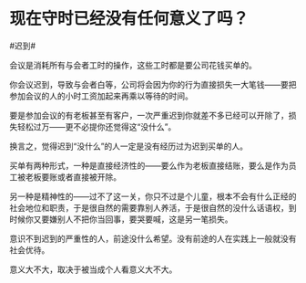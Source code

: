 # 现在守时已经没有任何意义了吗？

\#迟到#

会议是消耗所有与会者工时的操作，这些工时都是要公司花钱买单的。

你会议迟到，导致与会者白等，公司将会因为你的行为直接损失一大笔钱——要把参加会议的人的小时工资加起来再乘以等待的时间。

要是参加会议的有老板甚至有客户，一次严重迟到你就差不多已经可以开除了，损失轻松过万——更不必提你还觉得这“没什么”。

换言之，觉得迟到“没什么”的人一定是没有经历过为迟到买单的人。

买单有两种形式，一种是直接经济性的——要么作为老板直接结账，要么是作为员工被老板要账或者直接被开除。

另一种是精神性的——过不了这一关，你只不过是个儿童，根本不会有什么正经的社会地位和职责，于是很自然的需要靠别人养活，于是很自然的没什么话语权，到时候你又要嫌别人不把你当回事，要哭要喊，这是另一笔损失。

意识不到迟到的严重性的人，前途没什么希望。没有前途的人在实践上一般就没有社会优待。

意义大不大，取决于被当成个人看意义大不大。

